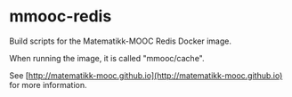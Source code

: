mmooc-redis
===========

Build scripts for the Matematikk-MOOC Redis Docker image.

When running the image, it is called "mmooc/cache".

See
[http://matematikk-mooc.github.io](http://matematikk-mooc.github.io)
for more information.
